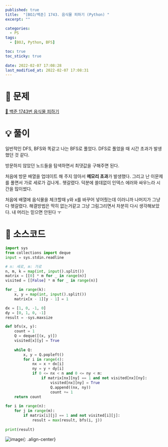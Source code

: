 ```yaml
---
published: true
title:  "[BOJ/백준] 1743. 음식물 피하기 (Python) "
excerpt: ""

categories:
  - PS
tags:
  - [BOJ, Python, BFS]

toc: true
toc_sticky: true
 
date: 2022-02-07 17:08:28
last_modified_at: 2022-02-07 17:08:31
---
```

# 🔎 문제
[🔗 백준 1743번 음식물 피하기](https://www.acmicpc.net/problem/1743)

# 💡 풀이
일반적인 DFS, BFS와 똑같고 나는 BFS로 풀었다. DFS로 풀었을 때 시간 초과가 발생했던 것 같다.

방문하지 않았던 노드들을 탐색하면서 최댓값을 구해주면 된다.

처음에 방문 배열을 업데이트 해 주지 않아서 **메모리 초과**가 발생했다. 그리고 난 이문제를 풀면서 가로 세로가 겁나게.. 헷갈렸다. 덕분에 쓸데없이 인덱스 에러와 싸우느라 시간을 많이썼다.

처음에 배열에 음식물을 체크할때 y와 x를 바꾸어 넣어줬는데 이러니까 나머지가 그냥 다 헷갈렸다. 해결방법은 딱히 없는거같고 그냥 그림그리면서 차분히 다시 생각해보았다. 내 머리는 믿으면 안된다 ㅜ


# 📃 소스코드
```python
import sys
from collections import deque
input = sys.stdin.readline

# n: 세로, m: 가로
n, m, k = map(int, input().split())
matrix = [[0] * m for _ in range(n)]
visited = [[False] * m for _ in range(n)]

for _ in range(k):
    x, y = map(int, input().split())
    matrix[x - 1][y - 1] = 1

dx = [1, 0, -1, 0]
dy = [0, 1, 0, -1]
result = -sys.maxsize

def bfs(x, y):
    count = 1
    Q = deque([(x, y)])
    visited[x][y] = True
    
    while Q:
        x, y = Q.popleft()
        for i in range(4):
            nx = x + dx[i]
            ny = y + dy[i]
            if 0 <= nx < n and 0 <= ny < m:
                if matrix[nx][ny] == 1 and not visited[nx][ny]:
                    visited[nx][ny] = True
                    Q.append((nx, ny))
                    count += 1
    return count
    
for i in range(n):
    for j in range(m):
        if matrix[i][j] == 1 and not visited[i][j]:
            result = max(result, bfs(i, j))
            
print(result)
```
![image](https://user-images.githubusercontent.com/67352902/152750170-1908d1d2-3e1c-44bc-ae1a-f11c8cc700b4.png){: .align-center}
<br>